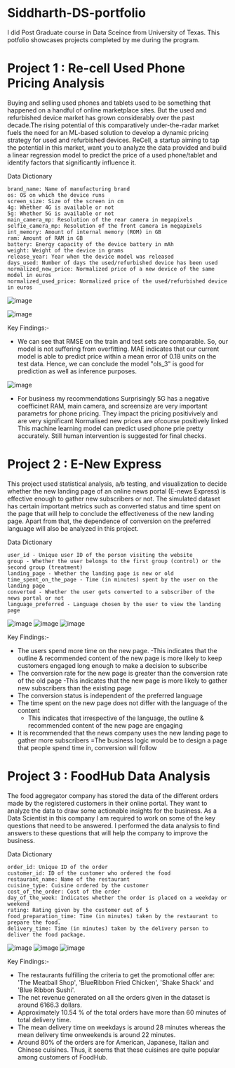 # Siddharth-DS-portfolio
I did Post Graduate course in Data Sceince from University of Texas. This potfolio showcases projects completed by me during the program.

# Project 1 : Re-cell Used Phone Pricing Analysis

Buying and selling used phones and tablets used to be something that happened on a handful of online marketplace sites. But the used and refurbished device market has grown considerably over the past decade.The rising potential of this comparatively under-the-radar market fuels the need for an ML-based solution to develop a dynamic pricing strategy for used and refurbished devices. ReCell, a startup aiming to tap the potential in this market, want you to analyze the data provided and build a linear regression model to predict the price of a used phone/tablet and identify factors that significantly influence it.

Data Dictionary

    brand_name: Name of manufacturing brand
    os: OS on which the device runs
    screen_size: Size of the screen in cm
    4g: Whether 4G is available or not
    5g: Whether 5G is available or not
    main_camera_mp: Resolution of the rear camera in megapixels
    selfie_camera_mp: Resolution of the front camera in megapixels
    int_memory: Amount of internal memory (ROM) in GB
    ram: Amount of RAM in GB
    battery: Energy capacity of the device battery in mAh
    weight: Weight of the device in grams
    release_year: Year when the device model was released
    days_used: Number of days the used/refurbished device has been used
    normalized_new_price: Normalized price of a new device of the same model in euros
    normalized_used_price: Normalized price of the used/refurbished device in euros




![image](https://user-images.githubusercontent.com/110747132/183455722-dc91cefa-1664-4687-a5e9-8525a62c99a7.png)

![image](https://user-images.githubusercontent.com/110747132/183455913-7f6acbc1-c43f-47d9-8873-c813ed74ac87.png)

Key Findings:-
- We can see that RMSE on the train and test sets are comparable. So, our model is not suffering from overfitting. MAE indicates that our current model is able to predict price within a mean error of 0.18 units on the test data. Hence, we can conclude the model "ols_3" is good for prediction as well as inference purposes.


![image](https://user-images.githubusercontent.com/110747132/185750814-71ecfb02-9721-4cc5-9716-befd5fef1b30.png)



- For business my recommendations Surprisingly 5G has a negative coefficinet RAM, main camera, and screensize are very important parametrs for phone pricing. They impact the pricing positivively and are very significant Normalised new prices are ofcourse positively linked This machine learning model can predict used phone prie pretty accurately. Still human intervention is suggested for final checks.



# Project 2 : E-New Express

This project used statistical analysis, a/b testing, and visualization to decide whether the new landing page of an online news portal (E-news Express) is effective enough to gather new subscribers or not. The simulated dataset has certain important metrics such as converted status and time spent on the page that will help to conclude the effectiveness of the new landing page. Apart from that, the dependence of conversion on the preferred language will also be analyzed in this project.

Data Dictionary

    user_id - Unique user ID of the person visiting the website
    group - Whether the user belongs to the first group (control) or the second group (treatment)
    landing_page - Whether the landing page is new or old
    time_spent_on_the_page - Time (in minutes) spent by the user on the landing page
    converted - Whether the user gets converted to a subscriber of the news portal or not
    language_preferred - Language chosen by the user to view the landing page

![image](https://user-images.githubusercontent.com/110747132/183464006-6f8dadcf-5fb9-4daf-b598-80db559ac764.png)
![image](https://user-images.githubusercontent.com/110747132/183464112-0ff1264a-380b-4d5e-a4ca-d8950941b50f.png)
![image](https://user-images.githubusercontent.com/110747132/183462943-0d6ea9fb-4c8f-47ef-ae26-ffa2a86c21b9.png)


Key Findings:-

- The users spend more time on the new page.
    -This indicates that the outline & recommended content of the new page is more likely to keep customers engaged long enough to make a decision to subscribe
- The conversion rate for the new page is greater than the conversion rate of the old page
    -This indicates that the new page is more likely to gather new subscribers than the existing page
- The conversion status is independent of the preferred language
- The time spent on the new page does not differ with the language of the content
    - This indicates that irrespective of the language, the outline & recommended content of the new page are engaging
- It is recommended that the news company uses the new landing page to gather more subscribers
    =The business logic would be to design a page that people spend time in, conversion will follow




# Project 3 : FoodHub Data Analysis

The food aggregator company has stored the data of the different orders made by the registered customers in their online portal. They want to analyze the data to draw some actionable insights for the business. As a Data Scientist in this company I am required to work on some of the key questions that need to be answered. I performed the data analysis to find answers to these questions that will help the company to improve the business.

Data Dictionary

    order_id: Unique ID of the order
    customer_id: ID of the customer who ordered the food
    restaurant_name: Name of the restaurant
    cuisine_type: Cuisine ordered by the customer
    cost_of_the_order: Cost of the order
    day_of_the_week: Indicates whether the order is placed on a weekday or weekend
    rating: Rating given by the customer out of 5
    food_preparation_time: Time (in minutes) taken by the restaurant to prepare the food. 
    delivery_time: Time (in minutes) taken by the delivery person to deliver the food package. 


![image](https://user-images.githubusercontent.com/110747132/183268450-93a3118b-ed68-4dd4-a22c-986973bfea5b.png)
![image](https://user-images.githubusercontent.com/110747132/183268792-d785141e-b05c-4c95-b8ab-4f82e52c8fa3.png)
![image](https://user-images.githubusercontent.com/110747132/183464833-28096065-2156-48b7-a26e-db13b57e8eb0.png)

Key Findings:-
- The restaurants fulfilling the criteria to get the promotional offer are: 'The Meatball Shop', 'BlueRibbon Fried Chicken', 'Shake Shack' and 'Blue Ribbon Sushi'.
- The net revenue generated on all the orders given in the dataset is around 6166.3 dollars.
- Approximately 10.54 % of the total orders have more than 60 minutes of total delivery time.
- The mean delivery time on weekdays is around 28 minutes whereas the mean delivery time onweekends is around 22 minutes.
- Around 80% of the orders are for American, Japanese, Italian and Chinese cuisines. Thus, it seems that these cuisines are quite popular among customers of FoodHub. 
